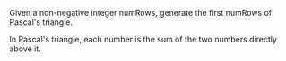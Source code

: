 Given a non-negative integer numRows, generate the first numRows of Pascal's triangle.

In Pascal's triangle, each number is the sum of the two numbers directly above it.
